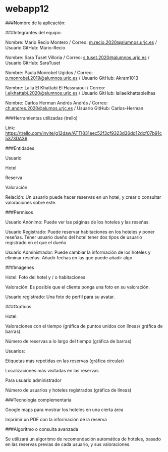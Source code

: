 # webapp12
###Nombre de la aplicación:  

###Integrantes del equipo: 

Nombre: Mario Recio Montero / Correo: m.recio.2020@alumnos.urjc.es / Usuario GitHub: Mario-Recio 

Nombre: Sara Tuset Villoria / Correo: s.tuset.2020@alumnos.urjc.es / Usuario GitHub: SaraTuset 

Nombre: Paula Monrobel Ugidos / Correo: p.monrobel.2019@alumnos.urjc.es / Usuario GitHub: Akram1013 

Nombre: Laila El Khattabi El Hassnaoui / Correo: l.elkhattabi.2020@alumnos.urjc.es / Usuario GitHub: lailaelkhattabielhas 

Nombre: Carlos Herman Andrés Andrés / Correo: ch.andres.2020@alumos.urjc.es / Usuario GitHub: Carlos-Herman 

 

###Herramientas utilizadas (trello) 

Link: https://trello.com/invite/g12daw/ATTI831eec52f3cf9323d36dd12dcf07b91c5373DA36 



###Entidades

Usuario 

Hotel 

Reserva 

Valoración 

 

Relación: Un usuario puede hacer reservas en un hotel, y crear o consultar valoraciones sobre este. 

 

###Permisos

Usuario Anónimo: Puede ver las páginas de los hoteles y las reseñas. 

Usuario Registrado: Puede reservar habitaciones en los hoteles y poner reseñas. Tener usuario dueño del hotel tener dos tipos de usuario registrado en el que el dueño  

Usuario Administrador: Puede cambiar la información de los hoteles y eliminar reseñas. Añadir fechas en las que puede añadir algo 

 

###Imágenes 

Hotel: Foto del hotel y / o habitaciones 

Valoración: Es posible que el cliente ponga una foto en su valoración. 

Usuario registrado: Una foto de perfil para su avatar. 

 

###Gráficos

Hotel:  

Valoraciones con el tiempo (gráfica de puntos unidos con líneas/ gráfica de barras) 

Número de reservas a lo largo del tiempo (gráfica de barras)

Usuarios:

Etiquetas más repetidas en las reservas (gráfica circular) 

Localizaciones más visitadas en las reservas

Para usuario administrador  

Número de usuarios y hoteles registrados (gráfica de líneas) 

 

###Tecnología complementaria

Google maps para mostrar los hoteles en una cierta área 

Imprimir un PDF con la información de la reserva 

 

###Algoritmo o consulta avanzada

Se utilizará un algoritmo de recomendación automática de hoteles, basado en las reservas previas de cada usuario, y sus valoraciones. 
